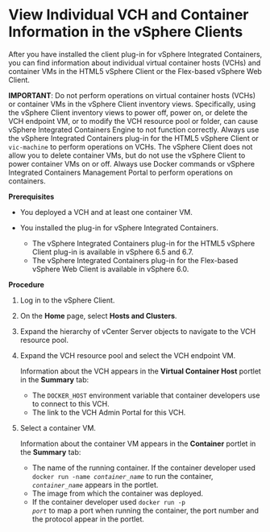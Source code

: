 # View Individual VCH and Container Information in the vSphere Clients #

After you have installed the client plug-in for vSphere Integrated Containers, you can find information about individual virtual container hosts (VCHs) and container VMs in the HTML5 vSphere Client or the Flex-based vSphere Web Client.

**IMPORTANT**: Do not perform operations on virtual container hosts (VCHs) or container VMs in the vSphere Client inventory views. Specifically, using the vSphere Client inventory views to power off, power on, or delete the VCH endpoint VM, or to modify the VCH resource pool or folder, can cause vSphere Integrated Containers Engine to not function correctly. Always use the vSphere Integrated Containers plug-in for the HTML5 vSphere Client or `vic-machine` to perform operations on VCHs. The vSphere Client does not allow you to delete container VMs, but do not use the vSphere Client to power container VMs on or off. Always use Docker commands or vSphere Integrated Containers Management Portal to perform operations on containers.

**Prerequisites**

- You deployed a VCH and at least one container VM.
- You installed the plug-in for vSphere Integrated Containers.

  - The vSphere Integrated Containers plug-in for the HTML5 vSphere Client plug-in is available in vSphere 6.5 and 6.7.
  - The vSphere Integrated Containers plug-in for the Flex-based vSphere  Web Client is available in vSphere 6.0.

**Procedure**

1. Log in to the vSphere Client.
2. On the **Home** page, select **Hosts and Clusters**.
2. Expand the hierarchy of vCenter Server objects to navigate to the VCH resource pool.
3. Expand the VCH resource pool and select the VCH endpoint VM.

    Information about the VCH appears in the **Virtual Container Host** portlet in the **Summary** tab:

    - The `DOCKER_HOST` environment variable that container developers use to connect to this VCH.
    - The link to the VCH Admin Portal for this VCH.

4. Select a container VM.

    Information about the container VM appears in the **Container** portlet in the **Summary** tab:
    - The name of the running container. If the container developer used <code>docker run -name <i>container_name</i></code> to run the container, <code><i>container_name</i></code> appears in the portlet.
    - The image from which the container was deployed.
    - If the container developer used <code>docker run -p <i>port</i></code> to map a port when running the container, the port number and the protocol appear in the portlet.



